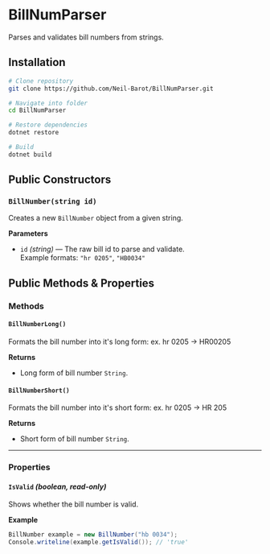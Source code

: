 # BillNumParser

Parses and validates bill numbers from strings.

## Installation

```bash
# Clone repository
git clone https://github.com/Neil-Barot/BillNumParser.git

# Navigate into folder
cd BillNumParser

# Restore dependencies
dotnet restore

# Build
dotnet build
```
## Public Constructors

### `BillNumber(string id)`
Creates a new `BillNumber` object from a given string.

**Parameters**
- `id` *(string)* — The raw bill id to parse and validate.  
  Example formats: `"hr 0205"`, `"HB0034"`

## Public Methods & Properties

### Methods

#### `BillNumberLong()`
Formats the bill number into it's long form: ex. hr 0205 -> HR00205

**Returns**
- Long form of bill number `String`.

#### `BillNumberShort()`
Formats the bill number into it's short form: ex. hr 0205 -> HR 205

**Returns**
- Short form of bill number `String`.

---

### Properties

#### `IsValid` *(boolean, read-only)*
Shows whether the bill number is valid.

**Example**
```csharp
BillNumber example = new BillNumber("hb 0034");
Console.writeline(example.getIsValid()); // 'true'
